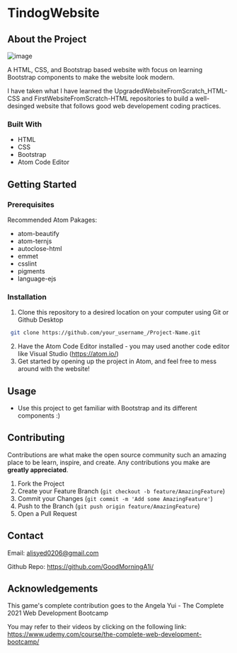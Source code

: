 # TindogWebsite

## About the Project

![image](https://user-images.githubusercontent.com/52847195/113434240-96e33f80-93ae-11eb-8c87-3d27a23fa9b9.png)

A HTML, CSS, and Bootstrap based website with focus on learning Bootstrap components to make the website look modern.

I have taken what I have learned the UpgradedWebsiteFromScratch_HTML-CSS and FirstWebsiteFromScratch-HTML repositories to build a well-desinged website that follows good web developement coding practices.

### Built With

- HTML
- CSS
- Bootstrap
- Atom Code Editor

## Getting Started

### Prerequisites

Recommended Atom Pakages:
- atom-beautify
- atom-ternjs
- autoclose-html
- emmet
- csslint
- pigments
- language-ejs

### Installation

1. Clone this repository to a desired location on your computer using Git or Github Desktop
  ```sh
   git clone https://github.com/your_username_/Project-Name.git
   ``` 
 2. Have the Atom Code Editor installed - you may used another code editor like Visual Studio (https://atom.io/)
 3. Get started by opening up the project in Atom, and feel free to mess around with the website!

## Usage

- Use this project to get familiar with Bootstrap and its different components :)

## Contributing

Contributions are what make the open source community such an amazing place to be learn, inspire, and create. Any contributions you make are **greatly appreciated**.

1. Fork the Project
2. Create your Feature Branch (`git checkout -b feature/AmazingFeature`)
3. Commit your Changes (`git commit -m 'Add some AmazingFeature'`)
4. Push to the Branch (`git push origin feature/AmazingFeature`)
5. Open a Pull Request

## Contact

Email: alisyed0206@gmail.com

Github Repo: https://github.com/GoodMorningA1i/

## Acknowledgements

This game's complete contribution goes to the Angela Yui - The Complete 2021 Web Development Bootcamp

You may refer to their videos by clicking on the following link: https://www.udemy.com/course/the-complete-web-development-bootcamp/

